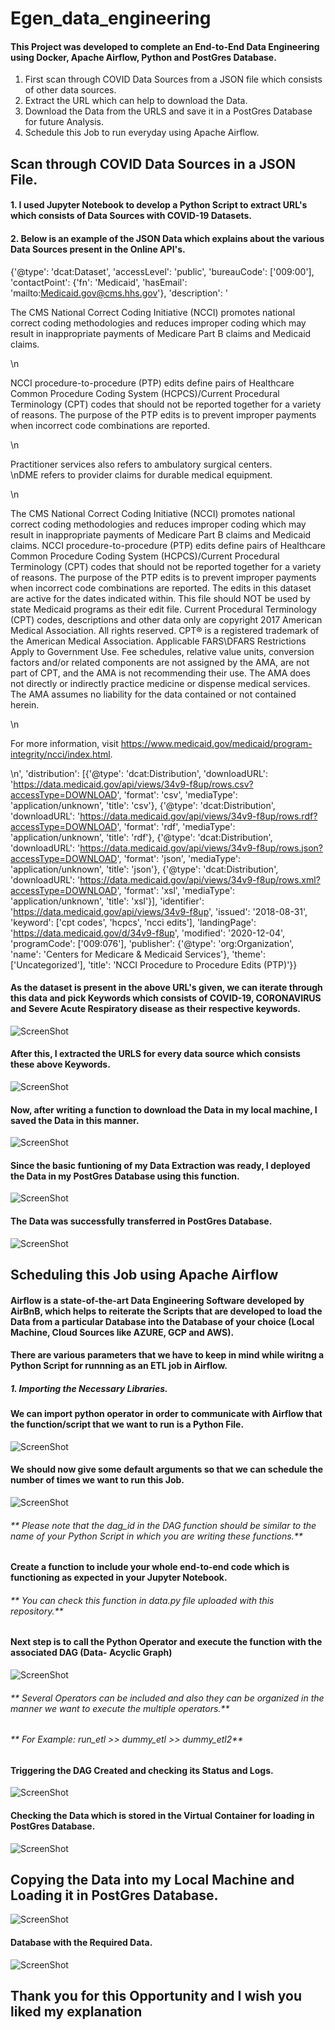 # Egen_data_engineering


#### This Project was developed to complete an End-to-End Data Engineering using Docker, Apache Airflow, Python and PostGres Database.
1. First scan through COVID Data Sources from a JSON file which consists of other data sources.
2. Extract the URL which can help to download the Data.
3. Download the Data from the URLS and save it in a PostGres Database for future Analysis.
4. Schedule this Job to run everyday using Apache Airflow.


## Scan through COVID Data Sources in a JSON File.
#### 1. I used Jupyter Notebook to develop a Python Script to extract URL's which consists of Data Sources with COVID-19 Datasets.
#### 2. Below is an example of the JSON Data which explains about the various Data Sources present in the Online API's.

 {'@type': 'dcat:Dataset',
  'accessLevel': 'public',
  'bureauCode': ['009:00'],
  'contactPoint': {'fn': 'Medicaid',
   'hasEmail': 'mailto:Medicaid.gov@cms.hhs.gov'},
  'description': '<p>The CMS National Correct Coding Initiative (NCCI) promotes national correct coding methodologies and reduces improper coding which may result in inappropriate payments of Medicare Part B claims and Medicaid claims.</p>\n<p>NCCI procedure-to-procedure (PTP) edits define pairs of Healthcare Common Procedure Coding System (HCPCS)/Current Procedural Terminology (CPT) codes that should not be reported together for a variety of reasons. The purpose of the PTP edits is to prevent improper payments when incorrect code combinations are reported.</p>\n<p>Practitioner services also refers to ambulatory surgical centers.<br />\nDME refers to provider claims for durable medical equipment.</p>\n<p>The CMS National Correct Coding Initiative (NCCI) promotes national correct coding methodologies and reduces improper coding which may result in inappropriate payments of Medicare Part B claims and Medicaid claims. NCCI procedure-to-procedure (PTP) edits define pairs of Healthcare Common Procedure Coding System (HCPCS)/Current Procedural Terminology (CPT) codes that should not be reported together for a variety of reasons. The purpose of the PTP edits is to prevent improper payments when incorrect code combinations are reported. The edits in this dataset are active for the dates indicated within. This file should NOT be used by state Medicaid programs as their edit file. Current Procedural Terminology (CPT) codes, descriptions and other data only are copyright 2017 American Medical Association. All rights reserved. CPT® is a registered trademark of the American Medical Association. Applicable FARS\\DFARS Restrictions Apply to Government Use. Fee schedules, relative value units, conversion factors and/or related components are not assigned by the AMA, are not part of CPT, and the AMA is not recommending their use. The AMA does not directly or indirectly practice medicine or dispense medical services. The AMA assumes no liability for the data contained or not contained herein.</p>\n<p>For more information, visit <a href="https://www.medicaid.gov/medicaid/program-integrity/ncci/index.html">https://www.medicaid.gov/medicaid/program-integrity/ncci/index.html</a>.</p>\n',
  'distribution': [{'@type': 'dcat:Distribution',
    'downloadURL': 'https://data.medicaid.gov/api/views/34v9-f8up/rows.csv?accessType=DOWNLOAD',
    'format': 'csv',
    'mediaType': 'application/unknown',
    'title': 'csv'},
   {'@type': 'dcat:Distribution',
    'downloadURL': 'https://data.medicaid.gov/api/views/34v9-f8up/rows.rdf?accessType=DOWNLOAD',
    'format': 'rdf',
    'mediaType': 'application/unknown',
    'title': 'rdf'},
   {'@type': 'dcat:Distribution',
    'downloadURL': 'https://data.medicaid.gov/api/views/34v9-f8up/rows.json?accessType=DOWNLOAD',
    'format': 'json',
    'mediaType': 'application/unknown',
    'title': 'json'},
   {'@type': 'dcat:Distribution',
    'downloadURL': 'https://data.medicaid.gov/api/views/34v9-f8up/rows.xml?accessType=DOWNLOAD',
    'format': 'xsl',
    'mediaType': 'application/unknown',
    'title': 'xsl'}],
  'identifier': 'https://data.medicaid.gov/api/views/34v9-f8up',
  'issued': '2018-08-31',
  'keyword': ['cpt codes', 'hcpcs', 'ncci edits'],
  'landingPage': 'https://data.medicaid.gov/d/34v9-f8up',
  'modified': '2020-12-04',
  'programCode': ['009:076'],
  'publisher': {'@type': 'org:Organization',
   'name': 'Centers for Medicare & Medicaid Services'},
  'theme': ['Uncategorized'],
  'title': 'NCCI Procedure to Procedure Edits (PTP)'}}
  
  #### As the dataset is present in the above URL's given, we can iterate through this data and pick Keywords which consists of COVID-19, CORONAVIRUS and Severe Acute Respiratory disease as their respective keywords.
  
  ![ScreenShot](https://github.com/uttasarga9067/Egen_data_engineering/blob/main/1.PNG)
  
  #### After this, I extracted the URLS for every data source which consists these above Keywords.
  
  ![ScreenShot](https://github.com/uttasarga9067/Egen_data_engineering/blob/main/2.PNG)
  
  #### Now, after writing a function to download the Data in my local machine, I saved the Data in this manner.
  
   ![ScreenShot](https://github.com/uttasarga9067/Egen_data_engineering/blob/main/3.PNG)
   
  #### Since the basic funtioning of my Data Extraction was ready, I deployed the Data in my PostGres Database using this function.
  
   ![ScreenShot](https://github.com/uttasarga9067/Egen_data_engineering/blob/main/4.PNG)  
 
  #### The Data was successfully transferred in PostGres Database.
  
   ![ScreenShot](https://github.com/uttasarga9067/Egen_data_engineering/blob/main/postgres_database_cdc_data.PNG)
   
  ## Scheduling this Job using Apache Airflow
  #### Airflow is a state-of-the-art Data Engineering Software developed by AirBnB, which helps to reiterate the Scripts that are developed to load the Data from a particular Database into the Database of your choice (Local Machine, Cloud Sources like AZURE, GCP and AWS).
  #### There are various parameters that we have to keep in mind while wiritng a Python Script for runnning as an ETL job in Airflow.
  ##### 1. Importing the Necessary Libraries.
  #### We can import python operator in order to communicate with Airflow that the function/script that we want to run is a Python File.
  ![ScreenShot](https://github.com/uttasarga9067/Egen_data_engineering/blob/main/5.PNG)
  
  #### We should now give some default arguments so that we can schedule the number of times we want to run this Job.
  
  ![ScreenShot](https://github.com/uttasarga9067/Egen_data_engineering/blob/main/6.PNG)
  
  
  ###### ** Please note that the dag_id in the DAG function should be similar to the name of your Python Script in which you are writing these functions.** ######
  
  #### Create a function to include your whole end-to-end code which is functioning as expected in your Jupyter Notebook.
    
  ###### ** You can check this function in data.py file uploaded with this repository.** ######
  
  #### Next step is to call the Python Operator and execute the function with the associated DAG (Data- Acyclic Graph)
  
  ![ScreenShot](https://github.com/uttasarga9067/Egen_data_engineering/blob/main/7.PNG)
  
  ###### ** Several Operators can be included and also they can be organized in the manner we want to execute the multiple operators.** ###### 
  ###### ** For Example: run_etl >> dummy_etl >> dummy_etl2** ######
  
  #### Triggering the DAG Created and checking its Status and Logs.
  
  ![ScreenShot](https://github.com/uttasarga9067/Egen_data_engineering/blob/main/8.PNG)
  
  #### Checking the Data which is stored in the Virtual Container for loading in PostGres Database.
  
  ![ScreenShot](https://github.com/uttasarga9067/Egen_data_engineering/blob/main/9.PNG)
  
  ## Copying the Data into my Local Machine and Loading it in PostGres Database.
  
  ![ScreenShot](https://github.com/uttasarga9067/Egen_data_engineering/blob/main/10.PNG)
  
  #### Database with the Required Data.
  
  ![ScreenShot](https://github.com/uttasarga9067/Egen_data_engineering/blob/main/postgres_database_cdc_data.PNG)
  
  
  
  ## Thank you for this Opportunity and I wish you liked my explanation
  
  
  
